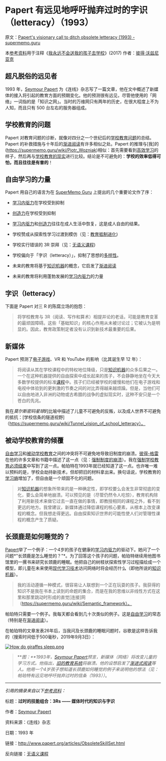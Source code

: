 # Papert 有远见地呼吁抛弃过时的字识（letteracy）（1993）

原文：[Papert's visionary call to ditch obsolete letteracy (1993) - supermemo.guru](https://supermemo.guru/wiki/Papert's_visionary_call_to_ditch_obsolete_letteracy_(1993))

本[参考资料](https://supermemo.guru/wiki/References)用于注释《[我永远不会送我的孩子去学校](https://supermemo.guru/wiki/Problem_of_Schooling)》(2017) 作者：[彼得·沃兹尼亚克](https://supermemo.guru/wiki/Piotr_Wozniak)

## 超凡脱俗的远见者

1993 年，[Seymour Papert](https://supermemo.guru/wiki/Seymour_Papert) 为《连线》杂志写了一篇文章，他在文中概述了新媒体的接入将引起的教育方面的预期变化。他的预测很有远见，尽管他使用的「网络」一词指的是「知识之网」。当时的万维网只有两年的历史，在很大程度上不为人知，而且只有 500 台左右的服务器组成。

## 学校教育的问题

Papert 对教育问题的诊断，就像对四分之一个世纪后的[学校教育问题](https://supermemo.guru/wiki/Problem_of_schooling)的总结。Papert 的补救措施与十年后的[渐进阅读](https://supermemo.guru/wiki/Incremental_reading)有许多相似之处。Papert 的推理与[我]的(https://supermemo.guru/wiki/Piotr_Wozniak)相似：首先需要看到[高效学习](https://supermemo.guru/wiki/Free_learning)的样子，然后再与[学校教育的现实](https://supermemo.guru/wiki/Prussian_Education_System)进行比较。结论是不可避免的：**学校的效率低得可怕，而且往往是有害的**！

## 自由学习的力量

Papert 用自己的语言为在 [SuperMemo Guru](https://supermemo.guru/wiki/SuperMemo_Guru) 上提出的几个重要论文作了序：

- [学习内驱力](https://supermemo.guru/wiki/Learn_drive)在学校受到抑制

- [创造力](https://supermemo.guru/wiki/Creativity)在学校受到抑制

- [学习内驱力](https://supermemo.guru/wiki/Learn_drive)和[创造力](https://supermemo.guru/wiki/Creativity)往往在成人生活中恢复，这是成人自由的结果。

- 学校赞成从探索性学习过渡到模仿（见：[教育抵制进化](https://supermemo.guru/wiki/Education_counteracts_evolution))

- 学校实行错误的 3R 崇拜（见：[无语义课程](https://supermemo.guru/wiki/Asemantic_curriculum))

- 学校偏向于「字识（letteracy）」，抑制了思想的[多样性](https://supermemo.guru/wiki/Diversity)。

- 未来的教育将基于[知识机器](https://supermemo.guru/wiki/Knowledge_Machine)的概念，它启发了[渐进阅读](https://supermemo.guru/wiki/Incremental_reading)

- 未来的教育将利用蓬勃发展的[学习内驱力](https://supermemo.guru/wiki/Learn_drive)的力量

## 字识（letteracy）

下面是 Papert 对三 R 的陈腐立场的抱怨：

> 将学校教育与 3R（阅读、写作和算术）相提并论的老话，可能是教育变革的最顽固障碍。这些「基础知识」的核心作用从未被讨论过；它被认为是明显的。因此，教育政策制定者没有认识到新技术最重要的后果。

## 新媒体

Papert 预测了[电子游戏](https://supermemo.guru/wiki/Videogames)、VR 和 YouTube 的影响（比其诞生早 12 年）：

> 将阅读从其在学校课程中的特权地位降级，只是[知识机器](https://supermemo.guru/wiki/Knowledge_Machine)的众多后果之一。一个在这种机器提供的自由探索中成长起来的孩子，不会静静地坐在今天大多数学校提供的标准[课程](https://supermemo.guru/wiki/Curriculum)中。孩子们已经被学校的缓慢和他们在电子游戏和电视中体验到的更刺激的节奏之间的对比弄得越来越烦躁。但是，当他们可以自由地进入非洲的动物或古希腊的战争的虚拟现实时，这种不安只是一个苍白的先兆。

我在*莫尔斯密码星球*的比喻中描述了儿童不可避免的反叛，以及成人世界不可避免的抵抗：[学校信条的隧道视野]（https://supermemo.guru/wiki/Tunnel_vision_of_school_letteracy）。

## 被动学校教育的倾覆

[自由学习](https://supermemo.guru/wiki/Free_learning)和[被动学校教育](https://supermemo.guru/wiki/Passive_schooling)之间的冲突将不可避免地导致旧制度的崩溃。[彼得-格雷](https://supermemo.guru/wiki/Peter_Gray)在他的许多文章和书籍中描述了这一点（见：[强制制度的崩溃](https://supermemo.guru/wiki/Gray:_Coercive_school_system_will_collapse_soon)）。我在[强制学校教育必须结束](https://supermemo.guru/wiki/Compulsory_schooling_must_end)中写到了这一点。帕珀特在1993年就已经知道了这一点。也许唯一难以预料的是，学校会劫持新技术，但却把旧的材料拿出来。换句话说，学校教育的[学习熵](https://supermemo.guru/wiki/Learntropy)增加了，但自由是一个顽固不化的问题。

> 对[知识机器](https://supermemo.guru/wiki/Knowledge_Machine)的想象所带来的是一种确定性，即学校要么会发生非常彻底的变化，要么会简单地崩溃。可以预见的是（尽管仍然令人吃惊），教育机构除了利用新技术来做它过去一直在做的事情，即教授相同的课程之外，看不到更远的地方。我曾建议，新媒体通过降低课程的核心要素，从根本上改变课程的概念。但我想走得更远。自由探索知识世界的可能性使人们对管理性课程的概念产生了质疑。

## 长颈鹿是如何睡觉的？

[Papert](https://supermemo.guru/wiki/Papert)举了一个例子：一个4岁的孩子在健康的[学习内驱力](https://supermemo.guru/wiki/Learn_drive)的驱动下。她问了一个问题*"长颈鹿是怎么睡觉的？"*。为了回答这个孩子的问题，帕珀特继续用他图书馆里的一摞书来研究长颈鹿的睡眠。他把自己的树枝状探索性学习过程描绘成一个模型，即儿童在未来使用[现代学习技术](https://supermemo.guru/wiki/Incremental_reading)访问网络时将会经历什么（即他所说的[知识机器](https://supermemo.guru/wiki/Knowledge_Machine)）。

> 我的活动遵循一种模式，很容易让人联想到一个正在玩耍的孩子。我获得的知识不是我在书本上读到的命题的集合，而是在我的思维以非线性方式在这里和那里跳动时形成的直觉[连接]网（https://supermemo.guru/wiki/Semantic_framework）。

帕珀特只需要一个例子。我每天都会看到几十次类似的例子。这是[自由学习](https://supermemo.guru/wiki/Free_learning)的常态（特别是在[渐进阅读](https://supermemo.guru/wiki/Incremental_reading)）。

在帕珀特的文章发表26年后，当我问及长颈鹿的睡眠问题时，谷歌是这样告诉我的（搜索时间低于500毫秒，2019年9月3日）：

[![How do giraffes sleep.png](https://supermemo.guru/images/thumb/9/9f/How_do_giraffes_sleep.png/600px-How_do_giraffes_sleep.png)](https://supermemo.guru/wiki/File:How_do_giraffes_sleep.png)

> ***图：**1993年，[Seymour Papert](https://supermemo.guru/wiki/Seymour_Papert)预言，新媒体（网络）将改变儿童的学习方式。他指出，[旧的教育系统](https://supermemo.guru/wiki/Prussian_education_system)将崩溃。他的设想启发了[渐进式阅读](https://supermemo.guru/wiki/Incremental_reading)等人。他用一个4岁孩子想知道长颈鹿如何睡觉的例子来说明他的想法（见：帕珀特有远见地呼吁抛弃过时的信条（1993））*。

------

*引用的摘录来自以下[参考资料](https://supermemo.guru/wiki/References)：*

标题：**过时的技能组合：3Rs —— 媒体时代的知识与字识**

作者：[Seymour Papert](https://supermemo.guru/wiki/Seymour_Papert)

资料来源：《连线》杂志

日期：1993 年

链接：http://www.papert.org/articles/ObsoleteSkillSet.html

反向链接：[无语义课程](https://supermemo.guru/wiki/Asemantic_curriculum)